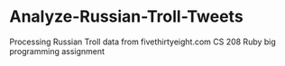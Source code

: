 # Analyze-Russian-Troll-Tweets
Processing Russian Troll data from fivethirtyeight.com
CS 208 Ruby big programming assignment 
